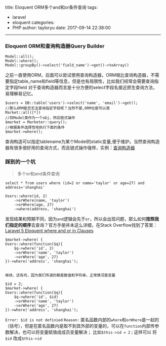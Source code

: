 title: Eloquent ORM多个and和or条件查询
tags:
  - laravel
  - eloquent
categories:
  - PHP
author: tayloryu
date: 2017-09-14 22:38:00
---
### Eloquent ORM和查询构造器Query Builder
```
Model::all();
Model::where();
Model::groupBy()->select('field_name')->get()->toArray()
```
之前一直使用ORM，后面可以尝试使用查询构造器，ORM相比查询构造器，不需要指定table_name和field等信息，但是也有局限性，比如我们经常会需要查询指定字段field
对于查询构造器而言是十分方便的select字段名接近原生查询方法，易理解易记忆。
<!-- more -->
```
$users = DB::table('users')->select('name', 'email')->get();
//那么ORM是否无法查询指定字段呢？当然不是,ORM也是可以滴
Market::all([*])
//将Model类作为一个obj，然后链式操作
$market = Marketer::query(); 
//根据条件选择性地执行下面的条件
$market->where();
```

查询构造可以指定tablename为某个Model的static变量,便于维护。当然查询构造器有很多很好用的查询方式，而且链式操作强悍，实例：[查询构造器](https://cs.laravel-china.org/#db)



### 踩到的一个坑
> 多个or和and条件查询

```
select * from users where (id=2 or name='taylor' or age=27) and address='shanghai'

Users::where(id, 2)
    ->orWhere(name, 'taylor')
    ->orWhere(age, 27)
    ->where(address, 'shanghai')
```

发现结果和预期不同，因为`and`逻辑会先于`or`，所以会出现问题，那么如何**按照我们指定的顺序**去查询？官方手册并未这么详细，在Stack Overflow找到了答案：
[Laravel 5 Eloquent where and or in Clauses](https://stackoverflow.com/questions/30434037/laravel-5-eloquent-where-and-or-in-clauses)

```
$market->where( {
Users::where(function($q){
    $q->where('id', 2)
    ->orWhere('name', 'taylor')
    ->orWhere('age', 27)
})->where('address', 'shanghai');


继续，还有坑，因为我们传递的都是数值和字符串，正常情况是变量

$id = 2;
$market->where( {
Users::where(function($q){
    $q->where('id', $id)
    ->orWhere('name', 'taylor')
    ->orWhere('age', 27)
})->where('address', 'shanghai');

```

`Error: $id is not definied`
`Reason:` 匿名函数内部的`where`和`orWhere`是一起的（括号），但是在匿名函数内是取不到其外部的变量的，可以在`function`内部传参数解决，也可以将变量赋值成成员变量解决；
比如`$this->id = 2；`这样可以 将`$id` 改成`$this->id`